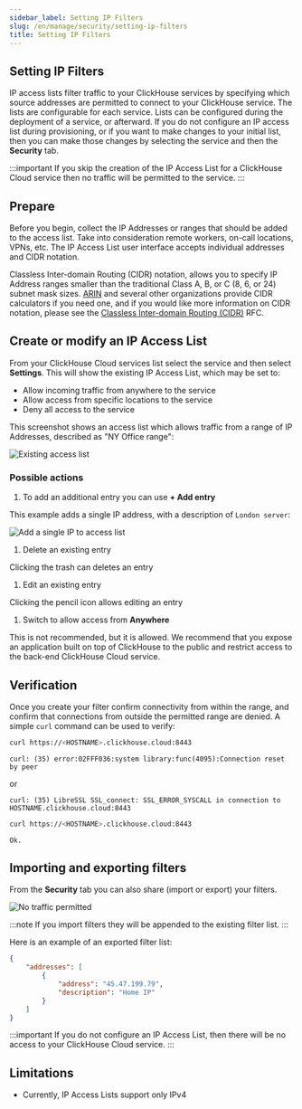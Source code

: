 ```yaml
---
sidebar_label: Setting IP Filters
slug: /en/manage/security/setting-ip-filters
title: Setting IP Filters
---
```


## Setting IP Filters

IP access lists filter traffic to your ClickHouse services by specifying which source addresses are permitted to connect to your ClickHouse service.  The lists are configurable for each service.  Lists can be configured during the deployment of a service, or afterward.  If you do not configure an IP access list during provisioning, or if you want to make changes to your initial list, then you can make those changes by selecting the service and then the **Security** tab.

:::important
If you skip the creation of the IP Access List for a ClickHouse Cloud service then no traffic will be permitted to the service.
:::

## Prepare
Before you begin, collect the IP Addresses or ranges that should be added to the access list.  Take into consideration remote workers, on-call locations, VPNs, etc. The IP Access List user interface accepts individual addresses and CIDR notation.

Classless Inter-domain Routing (CIDR) notation, allows you to specify IP Address ranges smaller than the traditional Class A, B, or C (8, 6, or 24) subnet mask sizes. [ARIN](https://account.arin.net/public/cidrCalculator) and several other organizations provide CIDR calculators if you need one, and if you would like more information on CIDR notation, please see the [Classless Inter-domain Routing (CIDR)](https://www.rfc-editor.org/rfc/rfc4632.html) RFC.

## Create or modify an IP Access List

From your ClickHouse Cloud services list select the service and then select **Settings**.  This will show the existing IP Access List, which may be set to:
- Allow incoming traffic from anywhere to the service
- Allow access from specific locations to the service
- Deny all access to the service

This screenshot shows an access list which allows traffic from a range of IP Addresses, described as "NY Office range":

  ![Existing access list](@site/docs/en/cloud/security/images/ip-filtering-after-provisioning.png)

### Possible actions

1. To add an additional entry you can use **+ Add entry**

  This example adds a single IP address, with a description of `London server`:

  ![Add a single IP to access list](@site/docs/en/_snippets/images/ip-filter-add-single-ip.png)

1. Delete an existing entry

  Clicking the trash can deletes an entry

1. Edit an existing entry

  Clicking the pencil icon allows editing an entry

1. Switch to allow access from **Anywhere**

  This is not recommended, but it is allowed.  We recommend that you expose an application built on top of ClickHouse to the public and restrict access to the back-end ClickHouse Cloud service.

## Verification

Once you create your filter confirm connectivity from within the range, and confirm that connections from outside the permitted range are denied.  A simple `curl` command can be used to verify:
```bash title="Attempt rejected from outside the allow list"
curl https://<HOSTNAME>.clickhouse.cloud:8443
```
```response
curl: (35) error:02FFF036:system library:func(4095):Connection reset by peer
```
or
```response
curl: (35) LibreSSL SSL_connect: SSL_ERROR_SYSCALL in connection to HOSTNAME.clickhouse.cloud:8443
```

```bash title="Attempt permitted from inside the allow list"
curl https://<HOSTNAME>.clickhouse.cloud:8443
```
```response
Ok.
```

## Importing and exporting filters
From the **Security** tab you can also share (import or export) your filters.

![No traffic permitted](@site/docs/en/_snippets/images/ip-filter-share.png)

:::note
If you import filters they will be appended to the existing filter list.
:::

Here is an example of an exported filter list:
```json
{
    "addresses": [
        {
            "address": "45.47.199.79",
            "description": "Home IP"
        }
    ]
}
```

:::important
If you do not configure an IP Access List, then there will be no access to your ClickHouse Cloud service.
:::

## Limitations

- Currently, IP Access Lists support only IPv4

